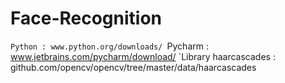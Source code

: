 # Face-Recognition


`Python : www.python.org/downloads/
`Pycharm : www.jetbrains.com/pycharm/download/
`Library haarcascades : github.com/opencv/opencv/tree/master/data/haarcascades
